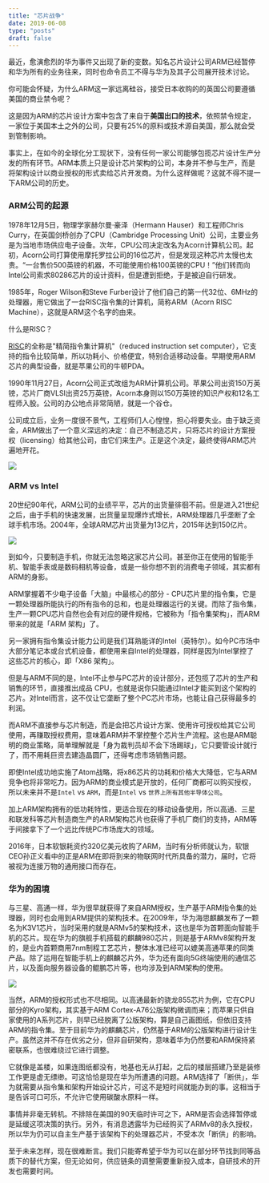 ```yaml
---
title: "芯片战争"
date: 2019-06-08
type: "posts"
draft: false
---
```


最近，愈演愈烈的华为事件又出现了新的变数。知名芯片设计公司ARM已经暂停和华为所有的业务往来，同时也命令员工不得与华为及其子公司展开技术讨论。

你可能会怀疑，为什么ARM这一家远离硅谷，接受日本收购的的英国公司要遵循美国的商业禁令呢？

这是因为ARM的芯片设计方案中包含了来自于**美国出口的技术**，依照禁令规定，一家位于美国本土之外的公司，只要有25%的原料或技术源自美国，那么就会受到管制影响。

事实上，在如今的全球化分工现状下，没有任何一家公司能够包揽芯片设计生产分发的所有环节。ARM本质上只是设计芯片架构的公司，本身并不参与生产，而是将架构设计以商业授权的形式卖给芯片开发商。为什么这样做呢？这就不得不提一下ARM公司的历史。

### ARM公司的起源

1978年12月5日，物理学家赫尔曼·豪泽（Hermann Hauser）和工程师Chris Curry，在英国剑桥创办了CPU（Cambridge Processing Unit）公司，主要业务是为当地市场供应电子设备。次年，CPU公司决定改名为Acorn计算机公司。起初，Acorn公司打算使用摩托罗拉公司的16位芯片，但是发现这种芯片太慢也太贵。“一台售价500英镑的机器，不可能使用价格100英镑的CPU！”他们转而向Intel公司索求80286芯片的设计资料，但是遭到拒绝，于是被迫自行研发。

1985年，Roger Wilson和Steve Furber设计了他们自己的第一代32位、6MHz的处理器，用它做出了一台RISC指令集的计算机，简称ARM（Acorn RISC Machine），这就是ARM这个名字的由来。

什么是RISC？

[RISC](http://en.wikipedia.org/wiki/Reduced_instruction_set_computing)的全称是"精简指令集计算机"（reduced instruction set computer），它支持的指令比较简单，所以功耗小、价格便宜，特别合适移动设备。早期使用ARM芯片的典型设备，就是苹果公司的牛顿PDA。

1990年11月27日，Acorn公司正式改组为ARM计算机公司。苹果公司出资150万英镑，芯片厂商VLSI出资25万英镑，Acorn本身则以150万英镑的知识产权和12名工程师入股。公司的办公地点非常简陋，就是一个谷仓。

公司成立后，业务一度很不景气，工程师们人心惶惶，担心将要失业。由于缺乏资金，ARM做出了一个意义深远的决定：自己不制造芯片，只将芯片的设计方案授权（licensing）给其他公司，由它们来生产。正是这个决定，最终使得ARM芯片遍地开花。

![](https://i.loli.net/2019/06/09/5cfca2fbbd9a229461.jpg)

### ARM vs Intel

20世纪90年代，ARM公司的业绩平平，芯片的出货量徘徊不前。但是进入21世纪之后，由于手机的快速发展，出货量呈现爆炸式增长，ARM处理器几乎垄断了全球手机市场。2004年，全球ARM芯片出货量为13亿片，2015年达到150亿片。

![](https://i.loli.net/2019/06/09/5cfca7c82efdb34595.png)

到如今，只要制造手机，你就无法忽略这家芯片公司。甚至你正在使用的智能手机、智能手表或是数码相机等设备，或是一些你想不到的消费电子领域，其实都有ARM的身影。

ARM掌握着不少电子设备「大脑」中最核心的部分 - CPU芯片里的指令集，它是一颗处理器所能执行的所有指令的总和，也是处理器运行的关键。而除了指令集，生产一颗CPU芯片自然也会有对应的硬件规格，它被称为「指令集架构」，而ARM带来的就是「ARM 架构」了。


另一家拥有指令集设计能力公司是我们耳熟能详的Intel（英特尔）。如今PC市场中大部分笔记本或台式机设备，都使用来自Intel的处理器，同样是因为Intel掌控了这些芯片的核心，即「X86 架构」。

但是与ARM不同的是，Intel不止参与PC芯片的设计部分，还包揽了芯片的生产和销售的环节，直接推出成品 CPU，也就是说你只能通过Intel才能买到这个架构的芯片。对Intel而言，这不仅让它垄断了整个PC芯片市场，也能让自己获得最多的利润。

而ARM不直接参与芯片制造，而是会把芯片设计方案、使用许可授权给其它公司使用，再赚取授权费用，意味着ARM并不掌控整个芯片生产流程。这也是ARM聪明的商业策略，简单理解就是「身为裁判员却不会下场踢球」，它只要管设计就行了，而不用耗巨资去建造晶圆厂，还得考虑市场销售问题。

即使Intel成功地实施了Atom战略，将x86芯片的功耗和价格大大降低，它与ARM竞争也将非常吃力。因为ARM的商业模式是开放的，任何厂商都可以购买授权，所以未来并不是`Intel` vs `ARM`，而是`Intel` vs `世界上所有其他半导体公司`。

加上ARM架构拥有的低功耗特性，更适合现在的移动设备使用，所以高通、三星和联发科等芯片制造商生产的ARM架构芯片也获得了手机厂商们的支持，ARM等于间接拿下了一个远比传统PC市场庞大的领域。

2016年，日本软银耗资约320亿美元收购了ARM，当时有分析师就认为，软银CEO孙正义看中的正是ARM在即将到来的物联网时代所具备的潜力，届时，它将被视为连接万物的通用接口而存在。

### 华为的困境

与三星、高通一样，华为很早就获得了来自ARM授权，生产基于ARM指令集的处理器，同时也会用到ARM提供的架构技术。在2009年，华为海思麒麟发布了一颗名为K3V1芯片，当时采用的就是ARMv5的架构技术，这也是华为首颗面向智能手机的芯片。现在华为的旗舰手机搭载的麒麟980芯片，则是基于ARMv8架构开发的，是业内首颗商用7nm制程工艺芯片，整体水准已经可以媲美高通苹果的同类产品。除了运用在智能手机上的麒麟芯片外，华为还有面向5G终端使用的通信芯片，以及面向服务器设备的鲲鹏芯片等，也均涉及到ARM架构的使用。

![](https://i.loli.net/2019/06/09/5cfcac848b00247088.png)

当然，ARM的授权形式也不尽相同。以高通最新的骁龙855芯片为例，它在CPU部分的Kyro架构，其实基于ARM Cortex-A76公版架构微调而来；而苹果只供自家使用的A系列芯片，则早已经脱离了公版架构，算是自己画图纸，但依旧支持ARM的指令集。至于目前华为的麒麟芯片，仍然基于ARM的公版架构进行设计生产。虽然这并不存在优劣之分，但非自研架构，意味着华为仍然要和ARM保持紧密联系，也很难绕过它进行调整。

它就像是盖楼，如果连图纸都没有，地基也无从打起，之后的楼层搭建乃至是装修工作更是虚无缥缈。可这恰恰是现在华为所遭遇的问题。ARM选择了「断供」，华为就需要从指令集和架构开始设计芯片，可这不是短时间就能办到的事。这相当于是告诉可口可乐，不允许它使用碳酸水原料一样。

事情并非毫无转机。不排除在美国的90天临时许可之下，ARM是否会选择暂停或是延缓这项决策的执行。另外，有消息透露华为已经购买了ARMv8的永久授权，所以华为仍可以自主生产基于该架构下的处理器芯片，不受本次「断供」的影响。

至于未来怎样，现在很难断言。我们只能寄希望于华为可以在部分环节找到同等品质下的替代方案，但无论如何，供应链条的调整需要重新投入成本，自研技术的开发也需要时间。